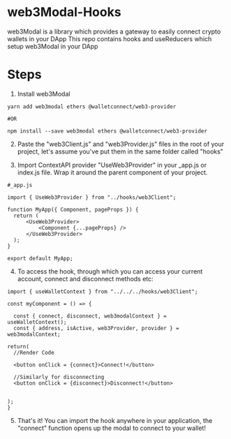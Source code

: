 # web3Modal-Hooks

web3Modal is a library which provides a gateway to easily connect crypto wallets in your DApp
This repo contains hooks and useReducers which setup web3Modal in your DApp

# Steps

1. Install web3Modal

````
yarn add web3modal ethers @walletconnect/web3-provider

#OR

npm install --save web3modal ethers @walletconnect/web3-provider
````

2. Paste the "web3Client.js" and "web3Provider.js" files in the root of your project, let's assume you've put them in the same folder called "hooks" 

3. Import ContextAPI provider "UseWeb3Provider" in your _app.js or index.js file. Wrap it around the parent component of your project.
````
#_app.js

import { UseWeb3Provider } from "../hooks/web3Client";

function MyApp({ Component, pageProps }) {
  return (
      <UseWeb3Provider>
          <Component {...pageProps} />
      </UseWeb3Provider>
  );
}

export default MyApp;
````

4. To access the hook, through which you can access your current account, connect and disconnect methods etc:

````
import { useWalletContext } from "../../../hooks/web3Client";

const myComponent = () => {

  const { connect, disconnect, web3modalContext } = useWalletContext();
  const { address, isActive, web3Provider, provider } = web3modalContext;
  
return(
  //Render Code

  <button onClick = {connect}>Connect!</button>
  
  //Similarly for disconnecting
  <button onClick = {disconnect}>Disconnect!</button>

  
);
}
````

5. That's it! You can import the hook anywhere in your application, the "connect" function opens up the modal to connect to your wallet!


